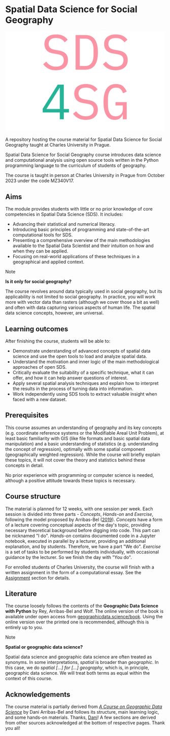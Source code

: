 # Spatial Data Science for Social Geography

![SDS4SG](assets/logo.svg)

A repository hosting the course material for Spatial Data Science for Social Geography taught at Charles University in Prague.

Spatial Data Science for Social Geography course introduces data science and computational analysis
using open source tools written in the Python programming language to the curriculum of
students of geography.

The course is taught in person at Charles University in Prague from October 2023 under the code MZ340V17.

## Aims

The module provides students with little or no prior knowledge of core competencies in Spatial Data Science (SDS). It includes:

- Advancing their statistical and numerical literacy.
- Introducing basic principles of programming and state-of-the-art computational tools for SDS.
- Presenting a comprehensive overview of the main methodologies available to the Spatial Data Scientist and their intuition on how and when they can be applied.
- Focusing on real-world applications of these techniques in a geographical and applied context.

> [!NOTE]
> **Is it only for social geography?**
>
> The course revolves around data typically used in social geography, but its applicability
> is not limited to social geography. In practice, you will work more with vector
> data than rasters (although we cover those a bit as well) and often with data capturing
> various aspects of human life. The spatial data science concepts, however, are universal.

## Learning outcomes

After finishing the course, students will be able to:

- Demonstrate understanding of advanced concepts of spatial data science and use the open tools to load and analyze spatial data.
- Understand the motivation and inner logic of the main methodological approaches of open SDS.
- Critically evaluate the suitability of a specific technique, what it can offer, and how it can help answer questions of interest.
- Apply several spatial analysis techniques and explain how to interpret the results in the process of turning data into information.
- Work independently using SDS tools to extract valuable insight when faced with a new dataset.

## Prerequisites

This course assumes an understanding of geography and its key concepts (e.g. coordinate
reference systems or the Modifiable Areal Unit Problem), at
least basic familiarity with GIS (like file formats and basic spatial data manipulation)
and a basic understanding of statistics (e.g. understanding the concept of regression),
optimally with some spatial component (geographically weighted regression).
While the course will briefly explain these topics, it will not cover the theory and
statistics behind these concepts in detail.

No prior experience with programming or computer science is needed, although a positive
attitude towards these topics is necessary.

## Course structure

The material is planned for 12 weeks, with one session per week. Each session
is divided into three parts - _Concepts_, _Hands-on_ and _Exercise_, following the model
proposed by Arribas-Bel ([2019](https://doi.org/10.21105/jose.00042)). _Concepts_ have a form of a lecture covering conceptual
aspects of the day's topic, providing necessary theoretical background before digging into code. This part can be nicknamed "I do".
_Hands-on_ contains documented code in a Jupyter notebook, executed in
parallel by a lecturer, providing an additional explanation, and by students. Therefore, we have a part "We do".
_Exercise_ is a set of tasks to be performed by students individually, with
occasional guidance by the lecturer. So we finish the day with "You do".

For enrolled students of Charles University, the course will finish with a written
assignment in the form of a computational essay. See the
[Assignment](course_information/assignment.qmd) section for details.

## Literature

The course loosely follows the contents of the **Geographic Data Science with Python**
by Rey, Arribas-Bel and Wolf. The online version of the book is available under open access
from [geographicdata.science/book](https://geographicdata.science/book). Using the online
version over the printed one is recommended, although this is entirely up to you.

> [!NOTE]
> **Spatial or geographic data science?**
>
> Spatial data science and geographic data science are often treated as synonyms. In some
> interpretations, _spatial_ is broader than _geographic_. In this case, we do _spatial [...]
> for [...] geography_, which is, in principle, geographic data science. We will treat
> both terms as equal within the context of this course.

## Acknowledgements

The course material is partially derived from
[_A Course on Geographic Data Science_](https://darribas.org/gds_course/) by
Dani Arribas-Bel and follows its structure, main learning logic, and some
hands-on materials. Thanks, [Dani](https://darribas.org)! A few sections are derived
from other sources acknowledged at the bottom of respective pages. Thank you all!
